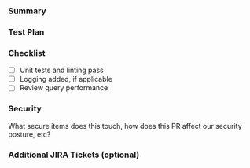 <!-- A concise one sentence description of the PR -->

### Summary

<!-- A more detailed multi line description of the pr. -->

### Test Plan

<!-- Things that have to pass. These are things that the reviewer(s) should be able to reproduce. -->

### Checklist
<!-- Remove items that do not apply. For completed items, change [ ] to [x]. -->

- [ ] Unit tests and linting pass
- [ ] Logging added, if applicable
- [ ] Review query performance

### Security
What secure items does this touch, how does this PR affect our security posture, etc?

### Additional JIRA Tickets (optional)

<!-- JIRA tickets not included in the PR title -->

